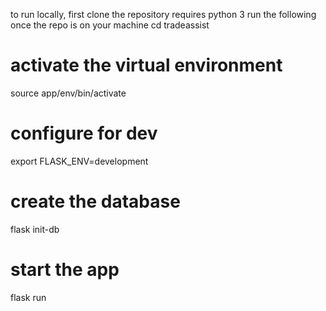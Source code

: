 to run locally, first clone the repository
requires python 3
run the following once the repo is on your machine
cd tradeassist
# activate the virtual environment
source app/env/bin/activate
# configure for dev
export FLASK_ENV=development
# create the database
flask init-db
# start the app
flask run
